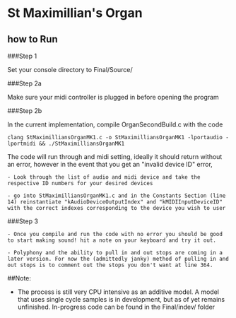 # St Maximillian's Organ
## how to Run

###Step 1

Set your console directory to Final/Source/

###Step 2a

Make sure your midi controller is plugged in before opening the program

###Step 2b

In the current implementation, compile OrganSecondBuild.c with the code

  `clang StMaximilliansOrganMK1.c -o StMaximilliansOrganMK1 -lportaudio -lportmidi && ./StMaximilliansOrganMK1`

The code will run through and midi setting, ideally it should return without an error, however in the event that you get an "invalid device ID" error,

    - Look through the list of audio and midi device and take the respective ID numbers for your desired devices

    - go into StMaximilliansOrganMK1.c and in the Constants Section (line 14) reinstantiate "kAudioDeviceOutputIndex" and "kMIDIInputDeviceID" with the correct indexes corresponding to the device you wish to user

###Step 3

    - Once you compile and run the code with no error you should be good to start making sound! hit a note on your keyboard and try it out.

    - Polyphony and the ability to pull in and out stops are coming in a later version. For now the (admittedly janky) method of pulling in and out stops is to comment out the stops you don't want at line 364.

##Note:
  - The process is still very CPU intensive as an additive model. A model that uses single cycle samples is in development, but as of yet remains unfinished. In-progress code can be found in the Final/indev/ folder
